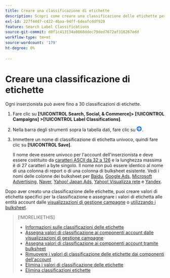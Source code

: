 ```yaml
---
title: Creare una classificazione di etichette
description: Scopri come creare una classificazione delle etichette per raggruppare i componenti dell’account.
exl-id: 227f44d7-c422-4baa-94ff-6deafcddf920
feature: Search Label Classifications
source-git-commit: d0f1c413134a0868ddec79ded7672af316267edd
workflow-type: tm+mt
source-wordcount: '179'
ht-degree: 0%

---
```


# Creare una classificazione di etichette

Ogni inserzionista può avere fino a 30 classificazioni di etichette.

1. Fare clic su **[!UICONTROL Search, Social, & Commerce]> [!UICONTROL Campaigns] >[!UICONTROL Label Classifications]**.

1. Nella barra degli strumenti sopra la tabella dati, fare clic su ![Crea](/help/search-social-commerce/assets/add.png "Crea").

1. Immettere un nome di classificazione di etichetta univoco, quindi fare clic su **[!UICONTROL Save]**.

   Il nome deve essere univoco per l&#39;account dell&#39;inserzionista e deve essere costituito da [caratteri ASCII da 32 a 126](https://www.asciitable.com/) e la lunghezza massima è di 27 caratteri a byte singolo. Il nome non può essere identico al nome di una colonna di report o di una colonna di bulksheet esistente. Vedi i nomi delle colonne dei bulksheet per [Baidu](/help/search-social-commerce/campaign-management/bulksheets/bulksheet-data-formats/bulksheet-data-baidu.md), [Google Ads](/help/search-social-commerce/campaign-management/bulksheets/bulksheet-data-formats/bulksheet-data-google.md), [Microsoft Advertising](/help/search-social-commerce/campaign-management/bulksheets/bulksheet-data-formats/bulksheet-data-microsoft.md), [Naver](/help/search-social-commerce/campaign-management/bulksheets/bulksheet-data-formats/bulksheet-data-naver.md), [Yahoo! Japan Ads](/help/search-social-commerce/campaign-management/bulksheets/bulksheet-data-formats/bulksheet-data-yahoo-japan.md), [Yahoo! Visualizza rete](/help/search-social-commerce/campaign-management/bulksheets/bulksheet-data-formats/bulksheet-data-yahoo-display-network.md) e [Yandex](/help/search-social-commerce/campaign-management/bulksheets/bulksheet-data-formats/bulksheet-data-yandex.md).

Dopo aver creato una classificazione delle etichette, puoi creare valori di etichetta specifici per la classificazione e assegnare i valori di etichetta alle entità account dalle [visualizzazioni di gestione campagne](classification-values-assign-campaign-management.md) o [utilizzando i bulksheet](classification-values-assign-bulksheets.md).

>[!MORELIKETHIS]
>
>* [Informazioni sulle classificazioni delle etichette](classification-about.md)
>* [Assegna valori di classificazione ai componenti account dalle visualizzazioni di gestione campagne](classification-values-assign-campaign-management.md)
>* [Assegna valori di classificazione ai componenti account tramite bulksheet](classification-values-assign-bulksheets.md)
>* [Rimuovere i valori di classificazione delle etichette dai componenti dell&#39;account](classification-values-remove.md)
>* [Elimina i valori di classificazione delle etichette](classification-values-delete.md)
>* [Elimina classificazioni etichette](classification-delete.md)
